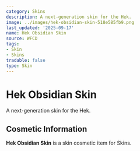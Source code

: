 ```yaml
---
category: Skins
description: A next-generation skin for the Hek.
image: ../images/hek-obsidian-skin-518e585fb9.png
last_updated: '2025-09-17'
name: Hek Obsidian Skin
source: WFCD
tags:
- Skin
- Skins
tradable: false
type: Skin
---
```


# Hek Obsidian Skin

A next-generation skin for the Hek.

## Cosmetic Information

**Hek Obsidian Skin** is a skin cosmetic item for Skins.

